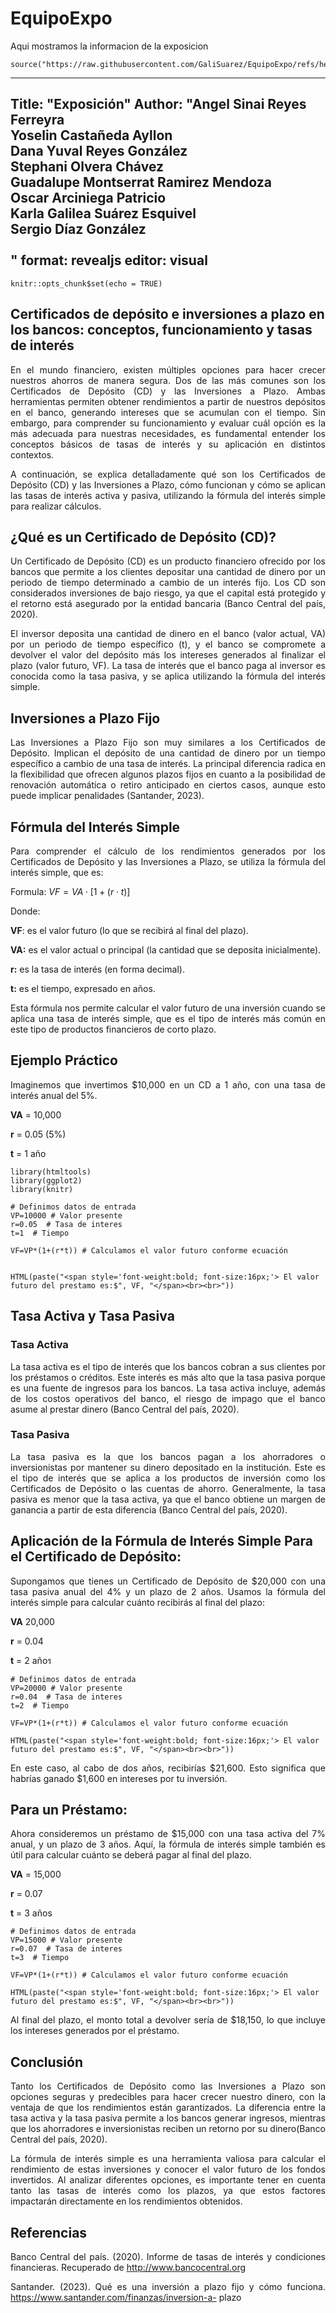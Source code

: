 # EquipoExpo
Aqui mostramos la informacion de la exposicion 
```
source("https://raw.githubusercontent.com/GaliSuarez/EquipoExpo/refs/heads/main/Exposicion.qmd")

```
---
Title: "Exposición"
Author: "Angel Sinai Reyes Ferreyra <br>
         Yoselin Castañeda Ayllon <br>
         Dana Yuval Reyes González <br>
         Stephani Olvera Chávez <br>
         Guadalupe Montserrat Ramirez Mendoza <br>
         Oscar  Arciniega Patricio <br>
         Karla Galilea Suárez Esquivel <br>
         Sergio Díaz González <br><br>"
format: revealjs
editor: visual
---

```{r setup, include=FALSE}
knitr::opts_chunk$set(echo = TRUE)

```

<style>
 p {
 text-align: justify;
}
</style>

## Certificados de depósito e inversiones a plazo en los bancos: conceptos, funcionamiento y tasas de interés

En el mundo financiero, existen múltiples opciones para hacer crecer nuestros ahorros de manera segura. Dos de las más comunes son los Certificados de Depósito (CD) y las Inversiones a Plazo. Ambas herramientas permiten obtener rendimientos a partir de nuestros depósitos en el banco, generando intereses que se acumulan con el tiempo. Sin embargo, para comprender su funcionamiento y evaluar cuál opción es la más adecuada para nuestras necesidades, es fundamental entender los conceptos básicos de tasas de interés y su aplicación en distintos contextos.

A continuación, se explica detalladamente qué son los Certificados de Depósito (CD) y las Inversiones a Plazo, cómo funcionan y cómo se aplican las tasas de interés activa y pasiva, utilizando la fórmula del interés simple para realizar cálculos.

## ¿Qué es un Certificado de Depósito (CD)?

Un Certificado de Depósito (CD) es un producto financiero ofrecido por los bancos que permite a los clientes depositar una cantidad de dinero por un periodo de tiempo determinado a cambio de un interés fijo. Los CD son considerados inversiones de bajo riesgo, ya que el capital está protegido y el retorno está asegurado por la entidad bancaria (Banco Central del país, 2020).

El inversor deposita una cantidad de dinero en el banco (valor actual, VA) por un periodo de tiempo específico (t), y el banco se compromete a devolver el valor del depósito más los intereses generados al finalizar el plazo (valor futuro, VF). La tasa de interés que el banco paga al inversor es conocida como la tasa pasiva, y se aplica utilizando la fórmula del interés simple.

## Inversiones a Plazo Fijo

Las Inversiones a Plazo Fijo son muy similares a los Certificados de Depósito. Implican el depósito de una cantidad de dinero por un tiempo específico a cambio de una tasa de interés. La principal diferencia radica en la flexibilidad que ofrecen algunos plazos fijos en cuanto a la posibilidad de renovación automática o retiro anticipado en ciertos casos, aunque esto puede implicar penalidades (Santander, 2023).

## Fórmula del Interés Simple

Para comprender el cálculo de los rendimientos generados por los Certificados de Depósito y las Inversiones a Plazo, se utiliza la fórmula del interés simple, que es:

Formula: $VF=VA\cdot[1+(r\cdot t)]$

Donde:

**VF**: es el valor futuro (lo que se recibirá al final del plazo).

**VA:** es el valor actual o principal (la cantidad que se deposita inicialmente).

**r:** es la tasa de interés (en forma decimal).

**t:** es el tiempo, expresado en años.

Esta fórmula nos permite calcular el valor futuro de una inversión cuando se aplica una tasa de interés simple, que es el tipo de interés más común en este tipo de productos financieros de corto plazo.

## **Ejemplo Práctico**

Imaginemos que invertimos \$10,000 en un CD a 1 año, con una tasa de interés anual del 5%.

**VA** = 10,000

**r** = 0.05 (5%)

**t** = 1 año

```{r}
library(htmltools)
library(ggplot2)
library(knitr)

# Definimos datos de entrada
VP=10000 # Valor presente
r=0.05  # Tasa de interes
t=1  # Tiempo

VF=VP*(1+(r*t)) # Calculamos el valor futuro conforme ecuación


HTML(paste("<span style='font-weight:bold; font-size:16px;'> El valor futuro del prestamo es:$", VF, "</span><br><br>"))
```

## Tasa Activa y Tasa Pasiva

### Tasa Activa

La tasa activa es el tipo de interés que los bancos cobran a sus clientes por los préstamos o créditos. Este interés es más alto que la tasa pasiva porque es una fuente de ingresos para los bancos. La tasa activa incluye, además de los costos operativos del banco, el riesgo de impago que el banco asume al prestar dinero (Banco Central del país, 2020).

### Tasa Pasiva

La tasa pasiva es la que los bancos pagan a los ahorradores o inversionistas por mantener su dinero depositado en la institución. Este es el tipo de interés que se aplica a los productos de inversión como los Certificados de Depósito o las cuentas de ahorro. Generalmente, la tasa pasiva es menor que la tasa activa, ya que el banco obtiene un margen de ganancia a partir de esta diferencia (Banco Central del país, 2020).

## **Aplicación de la Fórmula de Interés Simple Para el Certificado de Depósito:**

Supongamos que tienes un Certificado de Depósito de \$20,000 con una tasa pasiva anual del 4% y un plazo de 2 años. Usamos la fórmula del interés simple para calcular cuánto recibirás al final del plazo:

**VA** 20,000

**r** = 0.04

**t** = 2 añoร

```{r}
# Definimos datos de entrada
VP=20000 # Valor presente
r=0.04  # Tasa de interes
t=2  # Tiempo

VF=VP*(1+(r*t)) # Calculamos el valor futuro conforme ecuación

HTML(paste("<span style='font-weight:bold; font-size:16px;'> El valor futuro del prestamo es:$", VF, "</span><br><br>"))
```

En este caso, al cabo de dos años, recibirías \$21,600. Esto significa que habrías ganado \$1,600 en intereses por tu inversión.

## **Para un Préstamo:**

Ahora consideremos un préstamo de \$15,000 con una tasa activa del 7% anual, y un plazo de 3 años. Aquí, la fórmula de interés simple también es útil para calcular cuánto se deberá pagar al final del plazo.

**VA** = 15,000

**r** = 0.07

**t** = 3 años

```{r}
# Definimos datos de entrada
VP=15000 # Valor presente
r=0.07  # Tasa de interes
t=3  # Tiempo

VF=VP*(1+(r*t)) # Calculamos el valor futuro conforme ecuación

HTML(paste("<span style='font-weight:bold; font-size:16px;'> El valor futuro del prestamo es:$", VF, "</span><br><br>"))
```

Al final del plazo, el monto total a devolver sería de \$18,150, lo que incluye los intereses generados por el préstamo.

## Conclusión

Tanto los Certificados de Depósito como las Inversiones a Plazo son opciones seguras y predecibles para hacer crecer nuestro dinero, con la ventaja de que los rendimientos están garantizados. La diferencia entre la tasa activa y la tasa pasiva permite a los bancos generar ingresos, mientras que los ahorradores e inversionistas reciben un retorno por su dinero(Banco Central del país, 2020).

La fórmula de interés simple es una herramienta valiosa para calcular el rendimiento de estas inversiones y conocer el valor futuro de los fondos invertidos. Al analizar diferentes opciones, es importante tener en cuenta tanto las tasas de interés como los plazos, ya que estos factores impactarán directamente en los rendimientos obtenidos.

## Referencias

Banco Central del país. (2020). Informe de tasas de interés y condiciones financieras. Recuperado de http://www.bancocentral.org

Santander. (2023). Qué es una inversión a plazo fijo y cómo funciona. https://www.santander.com/finanzas/inversion-a- plazo
